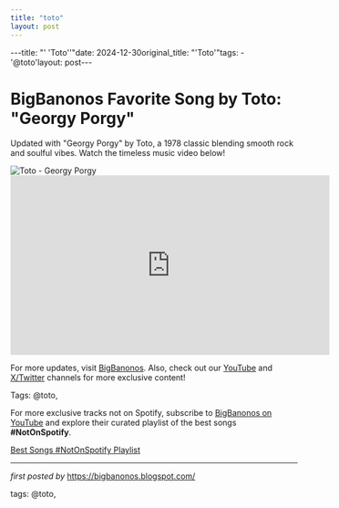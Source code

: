 ```yaml
---
title: "toto"
layout: post
---
```

---title: "' 'Toto''"date: 2024-12-30original_title: "'Toto'"tags:  - '@toto'layout: post---<!-- Title of the Post --><h1 >BigBanonos Favorite Song by Toto: "Georgy Porgy"</h1> <!-- Introductory Text --><p >Updated with "Georgy Porgy" by Toto, a 1978 classic blending smooth rock and soulful vibes. Watch the timeless music video below!</p> <!-- Featured Image --><div > <img src="https://i.ytimg.com/vi/EWIgEtkE3GA/maxresdefault.jpg" alt="Toto - Georgy Porgy" /></div> <!-- YouTube Video Embed --><div > <iframe width="560" height="315" src="https://www.youtube.com/embed/EWIgEtkE3GA" frameborder="0" allowfullscreen></iframe></div> <!-- Footer Links --><div > <p>For more updates, visit <a href="https://bigbanonos.blogspot.com/" target="_blank">BigBanonos</a>. Also, check out our <a href="https://www.youtube.com/@BigBanonos" target="_blank">YouTube</a> and <a href="https://x.com/bigbanonos" target="_blank">X/Twitter</a> channels for more exclusive content!</p></div> <!-- Tags --><p >Tags: @toto,</p><!--Subscribe and Playlist Links--><div>    <p>For more exclusive tracks not on Spotify, subscribe to <a href="https://www.youtube.com/@BigBanonos" target="_blank">BigBanonos on YouTube</a> and explore their curated playlist of the best songs <strong>#NotOnSpotify</strong>.</p>    <p><a href="https://www.youtube.com/playlist?list=PLtuNtuTatqI0kFahUCbtbfenC_ET5O_tr" target="_blank">Best Songs #NotOnSpotify Playlist<br /></a></p></div><hr /><p><em>first posted by</em> <a href="https://bigbanonos.blogspot.com/" rel="noopener" target="_new">https://bigbanonos.blogspot.com/</a></p><p>tags: @toto,</p>